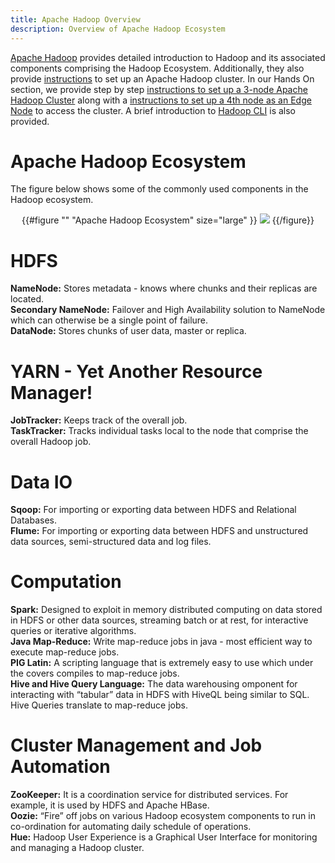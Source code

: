 ```yaml
---
title: Apache Hadoop Overview
description: Overview of Apache Hadoop Ecosystem
---
```


[Apache Hadoop](https://hadoop.apache.org/) provides detailed introduction to Hadoop and its associated 
components comprising the Hadoop Ecosystem. Additionally, they also provide [instructions](http://hadoop.apache.org/docs/r2.7.0/hadoop-project-dist/hadoop-common/ClusterSetup.html) to set up an Apache Hadoop cluster. 
In our Hands On section, we provide step by step [instructions to set up a 3-node Apache Hadoop Cluster](/docs/connectors/community/ashadoop/handson/hadoopClusterSetup.html) along with 
a [instructions to set up a 4th node as an Edge Node](/docs/connectors/community/ashadoop/handson/hadoopEdgeNodeSetup.html) to access the cluster. 
A brief introduction to [Hadoop CLI](/docs/connectors/community/ashadoop/handson/hadoopCLI.html) is also provided.

# Apache Hadoop Ecosystem

The figure below shows some of the commonly used components in the Hadoop ecosystem. 

<center>
{{#figure "" "Apache Hadoop Ecosystem" size="large" }}
<img src="/docs/connectors/assets/images/HadoopEcosystem.png">
{{/figure}}
</center>

# HDFS

**NameNode:** Stores metadata - knows where chunks and their replicas are located.  
**Secondary NameNode:** Failover and High Availability solution to NameNode which can otherwise be a single point of failure.  
**DataNode:** Stores chunks of user data, master or replica.  

# YARN - Yet Another Resource Manager!
**JobTracker:** Keeps track of the overall job.  
**TaskTracker:** Tracks individual tasks local to the node that comprise the overall Hadoop job.  

# Data IO

**Sqoop:** For importing or exporting data between HDFS and Relational Databases.  
**Flume:** For importing or exporting data between HDFS and unstructured data sources, semi-structured data and log files.  

# Computation 

**Spark:** Designed to exploit in memory distributed computing on data stored in HDFS or other data sources, streaming batch or at rest, for interactive queries or iterative algorithms.  
**Java Map-Reduce:** Write map-reduce jobs in java - most efficient way to execute map-reduce jobs.  
**PIG Latin:** A scripting language that is extremely easy to use which under the covers compiles to map-reduce jobs.  
**Hive and Hive Query Language:** The data warehousing omponent for interacting with “tabular” data in HDFS with HiveQL being similar to SQL. Hive Queries translate to map-reduce jobs.  

# Cluster Management and Job Automation

**ZooKeeper:** It is a coordination service for distributed services. For example, it is used by HDFS and Apache HBase.  
**Oozie:** “Fire” off jobs on various Hadoop ecosystem components to run in co-ordination for automating daily schedule of operations.  
**Hue:** Hadoop User Experience is a Graphical User Interface for monitoring and managing a Hadoop cluster.  


